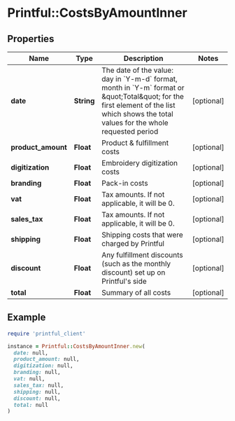 # Printful::CostsByAmountInner

## Properties

| Name | Type | Description | Notes |
| ---- | ---- | ----------- | ----- |
| **date** | **String** | The date of the value: day in &#x60;Y-m-d&#x60; format, month in &#x60;Y-m&#x60; format or \&quot;Total\&quot; for the first element of the list which shows the total values for the whole requested period | [optional] |
| **product_amount** | **Float** | Product &amp; fulfillment costs | [optional] |
| **digitization** | **Float** | Embroidery digitization costs | [optional] |
| **branding** | **Float** | Pack-in costs | [optional] |
| **vat** | **Float** | Tax amounts. If not applicable, it will be 0. | [optional] |
| **sales_tax** | **Float** | Tax amounts. If not applicable, it will be 0. | [optional] |
| **shipping** | **Float** | Shipping costs that were charged by Printful | [optional] |
| **discount** | **Float** | Any fulfillment discounts (such as the monthly discount) set up on Printful&#39;s side | [optional] |
| **total** | **Float** | Summary of all costs | [optional] |

## Example

```ruby
require 'printful_client'

instance = Printful::CostsByAmountInner.new(
  date: null,
  product_amount: null,
  digitization: null,
  branding: null,
  vat: null,
  sales_tax: null,
  shipping: null,
  discount: null,
  total: null
)
```

